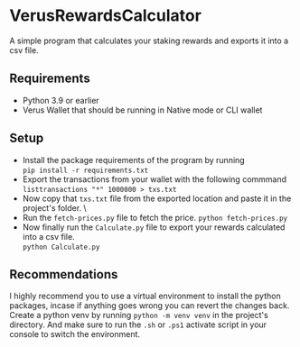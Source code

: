 # VerusRewardsCalculator

A simple program that calculates your staking rewards and exports it into a csv file.

## Requirements

* Python 3.9 or earlier
* Verus Wallet that should be running in Native mode or CLI wallet

## Setup

- Install the package requirements of the program by running \
  ```pip install -r requirements.txt``` 
- Export the transactions from your wallet with the following commmand \
  ```listtransactions "*" 1000000 > txs.txt``` 
- Now copy that ``txs.txt`` file from the exported location and paste it in the project's folder. \
- Run the ``fetch-prices.py`` file to fetch the price. 
  ```python fetch-prices.py``` 
- Now finally run the ``Calculate.py`` file to export your rewards calculated into a csv file. \
  ```python Calculate.py``` 

## Recommendations

I highly recommend you to use a virtual environment to install the python packages, incase if anything goes wrong you can revert the changes back. \
Create a python venv by running ```python -m venv venv``` in the project's directory. And make sure to run the ``.sh`` or ``.ps1`` activate script in your console to switch the environment.
